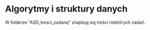 # Algorytmy i struktury danych

W folderze "ASD_tresci_zadanq" znajdują się treści niektórych zadań.
